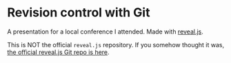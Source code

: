 # Revision control with Git

A presentation for a local conference I attended. Made with [reveal.js](http://lab.hakim.se/reveal-js/).

This is NOT the official `reveal.js` repository. If you somehow thought it was,
[the official reveal.js Git repo is here](http://lab.hakim.se/reveal-js/).

